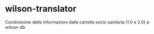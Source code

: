 # wilson-translator
Condivisione delle informazioni dalla cartella socio sanitaria (1.0 e 2.0) a wilson-db
